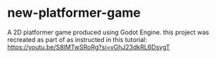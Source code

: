 # new-platformer-game
A 2D platformer game produced using Godot Engine.
this project was recreated as part of as instructed in this tutorial:
https://youtu.be/S8lMTwSRoRg?si=vGhJ23dkRL6DsvgT
